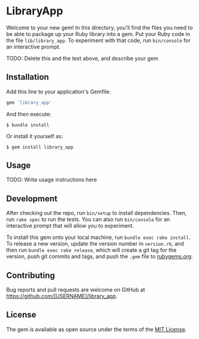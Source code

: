 # LibraryApp

Welcome to your new gem! In this directory, you'll find the files you need to be able to package up your Ruby library into a gem. Put your Ruby code in the file `lib/library_app`. To experiment with that code, run `bin/console` for an interactive prompt.

TODO: Delete this and the text above, and describe your gem

## Installation

Add this line to your application's Gemfile:

```ruby
gem 'library_app'
```

And then execute:

    $ bundle install

Or install it yourself as:

    $ gem install library_app

## Usage

TODO: Write usage instructions here

## Development

After checking out the repo, run `bin/setup` to install dependencies. Then, run `rake spec` to run the tests. You can also run `bin/console` for an interactive prompt that will allow you to experiment.

To install this gem onto your local machine, run `bundle exec rake install`. To release a new version, update the version number in `version.rb`, and then run `bundle exec rake release`, which will create a git tag for the version, push git commits and tags, and push the `.gem` file to [rubygems.org](https://rubygems.org).

## Contributing

Bug reports and pull requests are welcome on GitHub at https://github.com/[USERNAME]/library_app.


## License

The gem is available as open source under the terms of the [MIT License](https://opensource.org/licenses/MIT).
